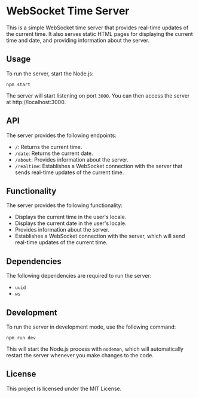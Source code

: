 # WebSocket Time Server

This is a simple WebSocket time server that provides real-time updates of the current time. It also serves static HTML pages for displaying the current time and date, and providing information about the server.

## Usage

To run the server, start the Node.js:

```
npm start
```

The server will start listening on port `3000`. You can then access the server at http://localhost:3000.

## API

The server provides the following endpoints:

* `/`: Returns the current time.
* `/date`: Returns the current date.
* `/about`: Provides information about the server.
* `/realtime`: Establishes a WebSocket connection with the server that sends real-time updates of the current time.

## Functionality

The server provides the following functionality:

* Displays the current time in the user's locale.
* Displays the current date in the user's locale.
* Provides information about the server.
* Establishes a WebSocket connection with the server, which will send real-time updates of the current time.

## Dependencies

The following dependencies are required to run the server:

* `uuid`
* `ws`

## Development

To run the server in development mode, use the following command:

```
npm run dev
```

This will start the Node.js process with `nodemon`, which will automatically restart the server whenever you make changes to the code.

## License

This project is licensed under the MIT License.
